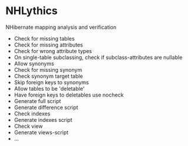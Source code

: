 NHLythics
=========

NHibernate mapping analysis and verification

* Check for missing tables
* Check for missing attributes
* Check for wrong attribute types
* On single-table subclassing, check if subclass-attributes are nullable
* Allow synonyms
* Check for missing synonym
* Check synonym target table
* Skip foreign keys to synonyms
* Allow tables to be 'deletable'
* Have foreign keys to deletables use nocheck
* Generate full script
* Generate difference script
* Check indexes
* Generate indexes script
* Check view
* Generate views-script
* ...



